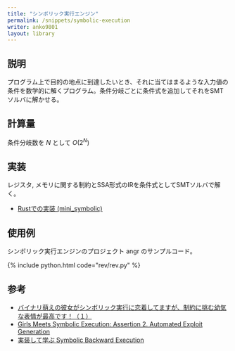 ```yaml
---
title: "シンボリック実行エンジン"
permalink: /snippets/symbolic-execution
writer: anko9801
layout: library
---
```


## 説明

プログラム上で目的の地点に到達したいとき、それに当てはまるような入力値の条件を数学的に解くプログラム。条件分岐ごとに条件式を追加してそれをSMTソルバに解かせる。

## 計算量

条件分岐数を $N$ として $O(2^N)$

## 実装

レジスタ, メモリに関する制約とSSA形式のIRを条件式としてSMTソルバで解く。
- [Rustでの実装 (mini_symbolic)](https://github.com/anko9801/mini_symbolic)

## 使用例

シンボリック実行エンジンのプロジェクト angr のサンプルコード。

{% include python.html code="rev/rev.py" %}

## 参考

- [バイナリ萌えの彼女がシンボリック実行に恋着してますが、制約に挑む幼気な表情が最高です！（１）](https://speakerdeck.com/katc/bainarimeng-efalsebi-nu-gasinboritukushi-xing-nilian-zhao-sitemasuga-zhi-yue-nitiao-muyou-qi-nabiao-qing-gazui-gao-desu-1)
- [Girls Meets Symbolic Execution: Assertion 2. Automated Exploit Generation](https://speakerdeck.com/katc/girls-meets-symbolic-execution-assertion-2-automated-exploit-generation)
- [実装して学ぶ Symbolic Backward Execution](https://speakerdeck.com/katc/shi-zhuang-sitexue-bu-symbolic-backward-execution-aceefce8-d25e-4db0-8ebb-d648bb2c41cd)